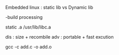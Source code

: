 Embedded linux : static lib vs Dynamic lib

-build processing

static .a
/usr/lib/libc.a

dis : size + recombile
adv : portable + fast excution

gcc -c add.c  -o add.o